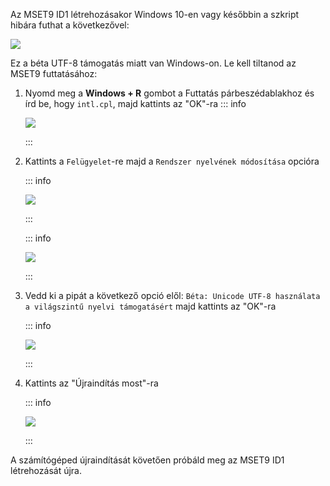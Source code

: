 Az MSET9 ID1 létrehozásakor Windows 10-en vagy későbbin a szkript hibára futhat a következővel:

![](/images/screenshots/troubleshooting/234.png)

Ez a béta UTF-8 támogatás miatt van Windows-on. Le kell tiltanod az MSET9 futtatásához:

1. Nyomd meg a **Windows + R** gombot a Futtatás párbeszédablakhoz és írd be, hogy `intl.cpl`, majd kattints az "OK"-ra
   ::: info

   ![](/images/screenshots/troubleshooting/234run.png)

   :::

2. Kattints a `Felügyelet`-re majd a `Rendszer nyelvének módosítása` opcióra

   ::: info

   ![](/images/screenshots/troubleshooting/234region.png)

   :::

   ::: info

   ![](/images/screenshots/troubleshooting/234administrative.png)

   :::

3. Vedd ki a pipát a következő opció elől: `Béta: Unicode UTF-8 használata a világszintű nyelvi támogatásért` majd kattints az "OK"-ra

   ::: info

   ![](/images/screenshots/troubleshooting/234locale.png)

   :::

4. Kattints az "Újraindítás most"-ra

   ::: info

   ![](/images/screenshots/troubleshooting/234restart.png)

   :::

A számítógéped újraindítását követően próbáld meg az MSET9 ID1 létrehozását újra.
